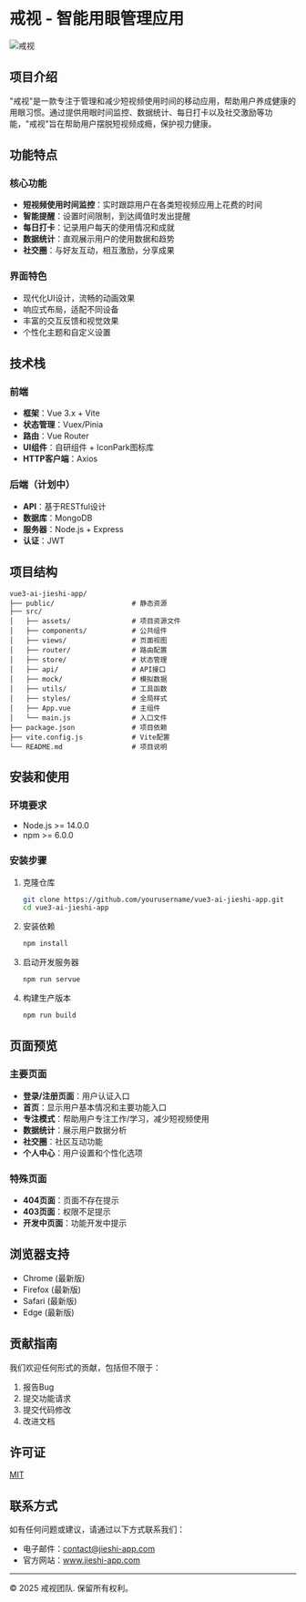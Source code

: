 # 戒视 - 智能用眼管理应用

![戒视](./public/favicon.ico)

## 项目介绍

"戒视"是一款专注于管理和减少短视频使用时间的移动应用，帮助用户养成健康的用眼习惯。通过提供用眼时间监控、数据统计、每日打卡以及社交激励等功能，"戒视"旨在帮助用户摆脱短视频成瘾，保护视力健康。

## 功能特点

### 核心功能
- **短视频使用时间监控**：实时跟踪用户在各类短视频应用上花费的时间
- **智能提醒**：设置时间限制，到达阈值时发出提醒
- **每日打卡**：记录用户每天的使用情况和成就
- **数据统计**：直观展示用户的使用数据和趋势
- **社交圈**：与好友互动，相互激励，分享成果

### 界面特色
- 现代化UI设计，流畅的动画效果
- 响应式布局，适配不同设备
- 丰富的交互反馈和视觉效果
- 个性化主题和自定义设置

## 技术栈

### 前端
- **框架**：Vue 3.x + Vite
- **状态管理**：Vuex/Pinia
- **路由**：Vue Router
- **UI组件**：自研组件 + IconPark图标库
- **HTTP客户端**：Axios

### 后端（计划中）
- **API**：基于RESTful设计
- **数据库**：MongoDB
- **服务器**：Node.js + Express
- **认证**：JWT

## 项目结构

```
vue3-ai-jieshi-app/
├── public/                   # 静态资源
├── src/
│   ├── assets/               # 项目资源文件
│   ├── components/           # 公共组件
│   ├── views/                # 页面视图
│   ├── router/               # 路由配置
│   ├── store/                # 状态管理
│   ├── api/                  # API接口
│   ├── mock/                 # 模拟数据
│   ├── utils/                # 工具函数
│   ├── styles/               # 全局样式
│   ├── App.vue               # 主组件
│   └── main.js               # 入口文件
├── package.json              # 项目依赖
├── vite.config.js            # Vite配置
└── README.md                 # 项目说明
```

## 安装和使用

### 环境要求
- Node.js >= 14.0.0
- npm >= 6.0.0

### 安装步骤

1. 克隆仓库
   ```bash
   git clone https://github.com/yourusername/vue3-ai-jieshi-app.git
   cd vue3-ai-jieshi-app
   ```

2. 安装依赖
   ```bash
   npm install
   ```

3. 启动开发服务器
   ```bash
   npm run servue
   ```

4. 构建生产版本
   ```bash
   npm run build
   ```

## 页面预览

### 主要页面
- **登录/注册页面**：用户认证入口
- **首页**：显示用户基本情况和主要功能入口
- **专注模式**：帮助用户专注工作/学习，减少短视频使用
- **数据统计**：展示用户数据分析
- **社交圈**：社区互动功能
- **个人中心**：用户设置和个性化选项

### 特殊页面
- **404页面**：页面不存在提示
- **403页面**：权限不足提示
- **开发中页面**：功能开发中提示

## 浏览器支持

- Chrome (最新版)
- Firefox (最新版)
- Safari (最新版)
- Edge (最新版)

## 贡献指南

我们欢迎任何形式的贡献，包括但不限于：

1. 报告Bug
2. 提交功能请求
3. 提交代码修改
4. 改进文档

## 许可证

[MIT](LICENSE)

## 联系方式

如有任何问题或建议，请通过以下方式联系我们：

- 电子邮件：contact@jieshi-app.com
- 官方网站：www.jieshi-app.com

---

© 2025 戒视团队. 保留所有权利。
